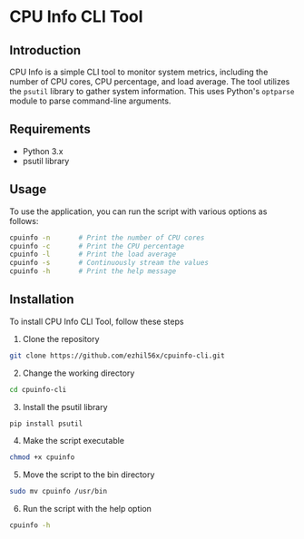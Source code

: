 # CPU Info CLI Tool

## Introduction

CPU Info is a simple CLI tool to monitor system metrics, including the number of CPU cores, CPU percentage, and load average. The tool utilizes the `psutil` library to gather system information. This uses Python's `optparse` module to parse command-line arguments.

## Requirements

- Python 3.x
- psutil library

## Usage

To use the application, you can run the script with various options as follows:

```bash
cpuinfo -n       # Print the number of CPU cores
cpuinfo -c       # Print the CPU percentage
cpuinfo -l       # Print the load average
cpuinfo -s       # Continuously stream the values
cpuinfo -h       # Print the help message
```

## Installation

To install CPU Info CLI Tool, follow these steps

1. Clone the repository

```bash
git clone https://github.com/ezhil56x/cpuinfo-cli.git
```

2. Change the working directory

```bash
cd cpuinfo-cli
```

3. Install the psutil library

```bash
pip install psutil
```

4. Make the script executable

```bash
chmod +x cpuinfo
```

5. Move the script to the bin directory

```bash
sudo mv cpuinfo /usr/bin
```

6. Run the script with the help option

```bash
cpuinfo -h
```
